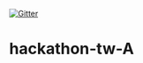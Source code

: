 [![Gitter](https://badges.gitter.im/hackathon-tw-A/community.svg)](https://gitter.im/hackathon-tw-A/community?utm_source=badge&utm_medium=badge&utm_campaign=pr-badge)
# hackathon-tw-A
